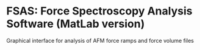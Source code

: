 # FSAS: Force Spectroscopy Analysis Software (MatLab version)
Graphical interface for analysis of AFM force ramps and force volume files

